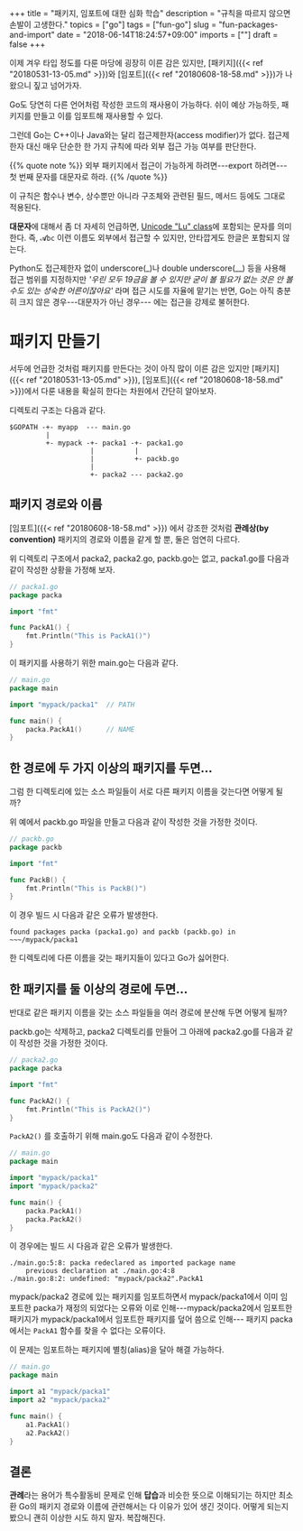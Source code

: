 +++
title = "패키지, 임포트에 대한 심화 학습"
description = "규칙을 따르지 않으면 손발이 고생한다."
topics = ["go"]
tags = ["fun-go"]
slug = "fun-packages-and-import"
date = "2018-06-14T18:24:57+09:00"
imports = [""]
draft = false
+++

이제 겨우 타입 정도를 다룬 마당에 굉장히 이른 감은 있지만, [패키지]({{< ref "20180531-13-05.md" >}})와 [임포트]({{< ref "20180608-18-58.md" >}})가 나왔으니 짚고 넘어가자.

Go도 당연히 다른 언어처럼 작성한 코드의 재사용이 가능하다. 쉬이 예상 가능하듯, 패키지를 만들고 이를 임포트해 재사용할 수 있다.

그런데 Go는 C++이나 Java와는 달리 접근제한자(access modifier)가 없다. 접근제한자 대신 매우 단순한 한 가지 규칙에 따라 외부 접근 가능 여부를 판단한다.

{{% quote note %}}
외부 패키지에서 접근이 가능하게 하려면---export 하려면--- 첫 번째 문자를 대문자로 하라.
{{% /quote %}}

이 규칙은 함수나 변수, 상수뿐만 아니라 구조체와 관련된 필드, 메서드 등에도 그대로 적용된다.

**대문자**에 대해서 좀 더 자세히 언급하면, [Unicode "Lu" class](https://www.fileformat.info/info/unicode/category/Lu/list.htm)에 포함되는 문자를 의미한다. 즉, `𝓐bc` 이런 이름도 외부에서 접근할 수 있지만, 안타깝게도 한글은  포함되지 않는다.

Python도 접근제한자 없이 underscore(_)나 double underscore(__) 등을 사용해 접근 범위를 지정하지만 *'우린 모두 19금을 볼 수 있지만 굳이 볼 필요가 없는 것은 안 볼 수도 있는 성숙한 어른이잖아요'* 라며 접근 시도를 자율에 맡기는 반면, Go는 아직 충분히 크지 않은 경우---대문자가 아닌 경우--- 에는 접근을 강제로 불허한다.

# 패키지 만들기

서두에 언급한 것처럼 패키지를 만든다는 것이 아직 많이 이른 감은 있지만 [패키지]({{< ref "20180531-13-05.md" >}}), [임포트]({{< ref "20180608-18-58.md" >}})에서 다룬 내용을 확실히 한다는 차원에서 간단히 알아보자.

디렉토리 구조는 다음과 같다.

```
$GOPATH -+- myapp  --- main.go
         |
         +- mypack -+- packa1 -+- packa1.go
                    |          |
                    |          +- packb.go
                    |
                    +- packa2 --- packa2.go
```

## 패키지 경로와 이름

[임포트]({{< ref "20180608-18-58.md" >}}) 에서 강조한 것처럼 **관례상(by convention)** 패키지의 경로와 이름을 같게 할 뿐, 둘은 엄연히 다르다.

위 디렉토리 구조에서 packa2, packa2.go, packb.go는 없고, packa1.go를 다음과 같이 작성한 상황을 가정해 보자.

```go
// packa1.go
package packa

import "fmt"

func PackA1() {
	fmt.Println("This is PackA1()")
}
```

이 패키지를 사용하기 위한 main.go는 다음과 같다.

```go
// main.go
package main

import "mypack/packa1"	// PATH

func main() {
	packa.PackA1()		// NAME
}
```

## 한 경로에 두 가지 이상의 패키지를 두면...

그럼 한 디렉토리에 있는 소스 파일들이 서로 다른 패키지 이름을 갖는다면 어떻게 될까?

위 예에서 packb.go 파일을 만들고 다음과 같이 작성한 것을 가정한 것이다.

```go
// packb.go
package packb

import "fmt"

func PackB() {
	fmt.Println("This is PackB()")
}
```

이 경우 빌드 시 다음과 같은 오류가 발생한다.

```
found packages packa (packa1.go) and packb (packb.go) in ~~~/mypack/packa1
```

한 디렉토리에 다른 이름을 갖는 패키지들이 있다고 Go가 싫어한다.

## 한 패키지를 둘 이상의 경로에 두면...

반대로 같은 패키지 이름을 갖는 소스 파일들을 여러 경로에 분산해 두면 어떻게 될까?

packb.go는 삭제하고, packa2 디렉토리를 만들어 그 아래에 packa2.go를 다음과 같이 작성한 것을 가정한 것이다.

```go
// packa2.go
package packa

import "fmt"

func PackA2() {
	fmt.Println("This is PackA2()")
}
```

`PackA2()` 를 호출하기 위해 main.go도 다음과 같이 수정한다.

```go
// main.go
package main

import "mypack/packa1"
import "mypack/packa2"

func main() {
	packa.PackA1()
	packa.PackA2()
}
```

이 경우에는 빌드 시 다음과 같은 오류가 발생한다.

```
./main.go:5:8: packa redeclared as imported package name
	previous declaration at ./main.go:4:8
./main.go:8:2: undefined: "mypack/packa2".PackA1
```

mypack/packa2 경로에 있는 패키지를 임포트하면서 mypack/packa1에서 이미 임포트한 packa가 재정의 되었다는 오류와 이로 인해---mypack/packa2에서 임포트한 패키지가 mypack/packa1에서 임포트한 패키지를 덮어 씀으로 인해--- 패키지 packa에서는 `PackA1` 함수를 찾을 수 없다는 오류이다.

이 문제는 임포트하는 패키지에 별칭(alias)을 달아 해결 가능하다.

```go
// main.go
package main

import a1 "mypack/packa1"
import a2 "mypack/packa2"

func main() {
	a1.PackA1()
	a2.PackA2()
}
```

## 결론

**관례**라는 용어가 특수활동비 문제로 인해 **답습**과 비슷한 뜻으로 이해되기는 하지만 최소환 Go의 패키지 경로와 이름에 관련해서는 다 이유가 있어 생긴 것이다. 어떻게 되는지 봤으니 괜히 이상한 시도 하지 말자. 복잡해진다.

